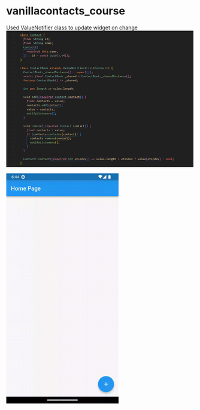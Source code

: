 # vanillacontacts_course

Used ValueNotifier class to update widget on change
<img src='/screenshots/code.png' width='500'>


<img src='/screenshots/untitled.gif' width='300'>
